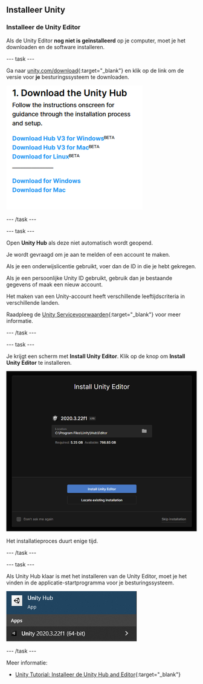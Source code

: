 ## Installeer Unity

### Installeer de Unity Editor

Als de Unity Editor **nog niet is geïnstalleerd** op je computer, moet je het downloaden en de software installeren.

--- task ---

Ga naar [unity.com/download](https://unity.com/download){:target="_blank"} en klik op de link om de versie voor **je** besturingssysteem te downloaden.

![De 'download voor' links getoond voor Windows, Mac en Linux.](images/install_download_links.png)

--- /task ---

--- task ---

Open **Unity Hub** als deze niet automatisch wordt geopend.

Je wordt gevraagd om je aan te melden of een account te maken.

Als je een onderwijslicentie gebruikt, voer dan de ID in die je hebt gekregen.

Als je een persoonlijke Unity ID gebruikt, gebruik dan je bestaande gegevens of maak een nieuw account.

Het maken van een Unity-account heeft verschillende leeftijdscriteria in verschillende landen.

Raadpleeg de [Unity Servicevoorwaarden](https://unity3d.com/legal/terms-of-service){:target="_blank"} voor meer informatie.

--- /task ---

--- task ---

 Je krijgt een scherm met **Install Unity Editor**. Klik op de knop om **Install Unity Editor** te installeren.

![Welkomstscherm met een knop aan de onderkant om 'Install Unity Editor' te installeren.](images/install_editor_install.png)

Het installatieproces duurt enige tijd.

--- /task ---

--- task ---

Als Unity Hub klaar is met het installeren van de Unity Editor, moet je het vinden in de applicatie-startprogramma voor je besturingssysteem.

![Windows applicatie-startprogramma met Unity weergegeven.](images/install_application_launcher.png)

--- /task ---

Meer informatie:
+ [Unity Tutorial: Installeer de Unity Hub and Editor](https://learn.unity.com/tutorial/install-the-unity-hub-and-editor){:target="_blank"}

